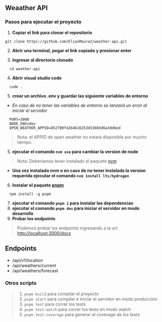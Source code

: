 ## Weaather API

### Pasos para ejecutar el proyecto
1. **Copiar el link para clonar el repositorio**
```
git clone https://github.com/EliasMoura2/weather-api.git
```
2. **Abrir una terminal, pegar el link copiado y presionar enter**

3. **Ingresar al directorio clonado**
```
  cd weather-api
```

4. **Abrir visual studio code**
```
  code .
```

5. **crear un archivo .env y guardar las siguiente variables de entorno**
  - *En caso de no tener las variables de entorno se lanzará un error al iniciar el servidor*
  ```
    PORT=3000
    NODE_ENV=dev
    OPEN_WEATHER_APPID=852700f42b4616253453603d6a3ddbed
  ```
  > Nota: el APPID de open weather no estará disponible por mucho tiempo.

5. **ejecutar el comando `nvm use` para cambiar la version de node**
  > Nota: Deberiamos tener instalado el paquete [nvm](https://github.com/nvm-sh/nvm?tab=readme-ov-file#installing-and-updating)

  - **Una vez instalado nvm o en caso de no tener instalada la version requerida ejecutar el comando `nvm install lts/hydrogen`**

6. **Instalar el paquete [pnpm](https://pnpm.io/installation)**
```
  npm install -g pnpm
```
7. **ejecutar el comando `pnpm i` para instalar las dependencias**
8. **ejecutar el comando `pnpm dev` para iniciar el servidor en modo desarrollo**
9. **Probar los endpoints**
  > Podemos probar los endpoints ingresando a la url: [http://localhost:3000/docs](http://localhost:3000/docs)

## Endpoints
  - /api/v1/location
  - /api/weathers/current
  - /api/weathers/forecast

### Otros scripts
> 1. `pnpm build` para compilar el proyecto
> 2. `pnpm start` para compilar e iniciar el servidor en modo producción
> 3. `pnpm test` para correr los tests
> 4. `pnpm test:watch` para correr los tests en modo watch
> 4. `pnpm test:coverage` para generar el coverage de los tests